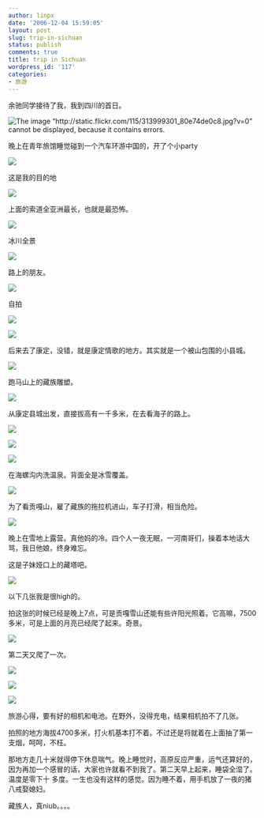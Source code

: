 ```yaml
---
author: linpx
date: '2006-12-04 15:59:05'
layout: post
slug: trip-in-sichuan
status: publish
comments: true
title: trip in Sichuan
wordpress_id: '117'
categories:
- 旅游
---
```


余驰同学接待了我，我到四川的首日。

  
![The image “http://static.flickr.com/115/313999301_80e74de0c8.jpg?v=0” cannot
be displayed, because it contains
errors.](http://static.flickr.com/115/313999301_80e74de0c8.jpg?v=0)

  
晚上在青年旅馆睡觉碰到一个汽车环游中国的，开了个小party

  

![](http://static.flickr.com/117/314000151_639caff802.jpg?v=0)

  
这是我的目的地

  

![](http://static.flickr.com/113/314000480_836c22950b.jpg?v=0)

  
上面的索道全亚洲最长，也就是最恐怖。

  

![](http://static.flickr.com/111/314002704_0c873356f9.jpg?v=0)

  
冰川全景

  

![](http://static.flickr.com/120/314035183_f9b60320fc.jpg?v=0)

  
路上的朋友。

  

![](http://static.flickr.com/114/314034186_6d8d982be7.jpg?v=0)

  
自拍

  

![](http://static.flickr.com/116/314033684_9ddff63678.jpg?v=0)

  

![](http://static.flickr.com/119/314001632_5c7f84e7db.jpg?v=0)

  
后来去了康定，没错，就是康定情歌的地方。其实就是一个被山包围的小县城。

  

![](http://static.flickr.com/118/314006518_497a41fa9c.jpg?v=0)

  
跑马山上的藏族雕塑。

  

![](http://static.flickr.com/108/314006865_293e9afd06.jpg?v=0)

  
从康定县城出发，直接拔高有一千多米，在去看海子的路上。

  

![](http://static.flickr.com/111/314006219_9d5213b471.jpg?v=0)

  

![](http://static.flickr.com/109/314005933_d989f10097.jpg?v=0)

  

![](http://static.flickr.com/109/314005576_d046549d2f.jpg?v=0)

  
在海螺沟内洗温泉。背面全是冰雪覆盖。

  

![](http://static.flickr.com/117/314035586_a3601702f9.jpg?v=0)

  
为了看贡嘎山，雇了藏族的拖拉机进山，车子打滑，相当危险。

  

![](http://static.flickr.com/121/314008085_6d3f9e1bda.jpg?v=0)

  
晚上在雪地上露营。真他妈的冷。四个人一夜无眠，一河南哥们，操着本地话大骂，我日他娘，终身难忘。

  
这是子妹娅口上的藏塔吧。

  

![](http://static.flickr.com/115/314007123_36d29d1791.jpg?v=0)

  
以下几张我是很high的。

  
拍这张的时候已经是晚上7点，可是贡嘎雪山还能有些许阳光照着。它高嘛，7500多米，可是上面的月亮已经爬了起来。奇景。

  

![](http://static.flickr.com/113/314011999_7501ea1d38.jpg?v=0)

  

  

第二天又爬了一次。

  

![](http://static.flickr.com/107/314012274_a34da4da44.jpg?v=0)

  

![](http://static.flickr.com/105/314028708_dbec92ff76.jpg?v=0)

  

![](http://static.flickr.com/110/314025379_6b4879f8da.jpg?v=0)

  
  
  
旅游心得，要有好的相机和电池。在野外，没得充电，结果相机拍不了几张。

  
拍照的地方海拔4700多米，打火机基本打不着。不过还是将就着在上面抽了第一支烟，呵呵，不枉。

  
那地方走几十米就得停下休息喘气。晚上睡觉时，高原反应严重，运气还算好的，因为再加一个感冒的话，大家也许就看不到我了。第二天早上起来，睡袋全湿了。温度是零下十
多度。一生也没有这样的感觉。因为睡不着，用手机放了一夜的猪八戒娶媳妇。

  
藏族人，真niub。。。。

  

  

  

  

  

  

  

  

  

  

  

  

  

  

  

  

